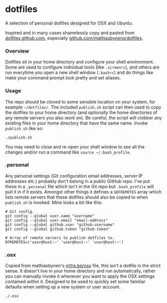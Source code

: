 # dotfiles

A selection of personal dotfiles designed for OSX and Ubuntu.

Inspired and in many cases shamelessly copy and pasted from [dotfiles.github.com](http://dotfiles.github.com/), especially [github.com/mathiasbynens/dotfiles](https://github.com/mathiasbynens/dotfiles).

### Overview

Dotfiles sit in your home directory and configure your shell environment. Some are used to configure individual tools (like `.screenrc`), and others are run everytime you open a new shell window (`.bashrc`) and do things like make your command prompt look pretty and set aliases.

### Usage

The repo should be cloned to some sensible location on your system, for example `~/dotfiles/`. The included `publish.sh` script can then used to copy the dotfiles to your home directory (and optionally the home directories of any remote servers you also work on). Be careful, the script will clobber any existing files in your home directory that have the same name. Invoke `publish.sh` like so:

	./publish.sh

You may need to close and re-open your shell window to see all the changes and/or run a command like `source ~/.bash_profile`.

### .personal

Any personal settings (Git configuration email addresses, server IP addresses etc.) probably don't belong in a public GitHub repo. I've put these in a `.personal` file which isn't in the Git repo but `.bash_profile` will pull it in if it exists. Amongst other things it defines a `$DFREMOTES` array which lists remote servers that these dotfiles should also be copied to when `publish.sh` is invoked. Mine looks a bit like this:

	# Git config.
	git config --global user.name "username"
	git config --global user.email "email-address"
	git config --global github.user "github-username"
	git config --global github.token "github-token"

	# Array of remote servers to publish dotfiles to.
	DFREMOTES=('user@host:~' 'user@host:~' 'user@host:~')

### .osx

Copied from mathiasbynen's [mths.be/osx](http://mths.be/osx) file, this isn't a dotfile in the strict sense. It doesn't live in your home directory and run automatically, rather you can manually invoke it whenever you want to apply the OSX settings contained within it. Designed to be used to quickly set some familiar defaults when setting up a new system or user account.

	./.osx
